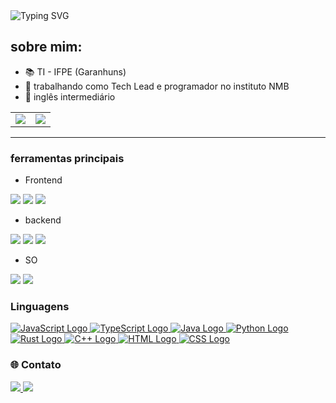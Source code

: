 <img src="https://readme-typing-svg.herokuapp.com?font=Fira+Code&size=32&pause=1000&color=7C338A&width=435&lines=Ol%C3%A1%2C+tudo+bem%3F" alt="Typing SVG" />

## **sobre mim:**

- :books: TI - IFPE (Garanhuns)
- :construction_worker: trabalhando como Tech Lead e programador no instituto NMB
- :speech_balloon: inglês intermediário

<table align="center">
  <tr>
    <td align="center" style="padding=0;width=50%;">
      <img align="center" style="padding=0;" src="https://github-readme-stats.vercel.app/api?username=Ryannnkl&count_private=false&include_all_commits=true&show_icons=true&hide_title=true&hide_border=true&theme=dracula"/>
    </td>
    <td align="center" style="padding=0;width=50%;">
      <img align="center" style="padding=0;" src="https://github-readme-stats.vercel.app/api/top-langs/?username=Ryannnkl&layout=compact&hide_border=true?count_private=false&hide=css,html,cmake&langs_count=7&theme=dracula"/>
    </td>
  </tr>
</table>

---

### ferramentas principais
- Frontend

<div>
  <img src="https://img.shields.io/badge/react-%2320232a.svg?style=for-the-badge&logo=react&logoColor=%2361DAFB">
  <img src="https://img.shields.io/badge/Javascript-yellow?style=for-the-badge&logo=Javascript&logoColor=222">
  <img src="https://img.shields.io/badge/Next.js-black?style=for-the-badge&logo=next.js&logoColor=white">
</div>

- backend

<div>
  <img src="https://img.shields.io/badge/nodejs-339933?style=for-the-badge&logo=Node.js&logoColor=white">
  <img src="https://img.shields.io/badge/mongodb-00ED64?style=for-the-badge&logo=mongodb&logoColor=00684A">
  <img src="https://img.shields.io/badge/Nest-E0234E?style=for-the-badge&logo=nestjs&logoColor=black">
</div>

- SO
<div>
  <img src="https://img.shields.io/badge/Linux-FCC624?style=for-the-badge&logo=linux&logoColor=black">
  <img src="https://img.shields.io/badge/Mac-FFFFFF?style=for-the-badge&logo=apple&logoColor=black">
</div>

### Linguagens

<div>
    <a href="https://www.javascript.com/" target="_blank">
        <img src="https://img.shields.io/badge/-JS-F7DF1E?style=for-the-badge&logo=javascript&logoColor=black" alt="JavaScript Logo">
    </a>
    <a href="https://www.typescriptlang.org/" target="_blank">
        <img src="https://img.shields.io/badge/-TS-3178C6?style=for-the-badge&logo=typescript&logoColor=white" alt="TypeScript Logo">
    </a>
    <a href="https://www.java.com/pt-BR/" target="_blank">
        <img src="https://img.shields.io/badge/-Java-007396?style=for-the-badge&logo=openjdk&logoColor=white" alt="Java Logo">
    </a>
    <a href="https://www.python.org/" target="_blank">
        <img src="https://img.shields.io/badge/-PY-3776AB?style=for-the-badge&logo=python&logoColor=white" alt="Python Logo">
    </a>
    <a href="https://www.rust-lang.org/" target="_blank">
        <img src="https://img.shields.io/badge/-RS-000000?style=for-the-badge&logo=rust&logoColor=white" alt="Rust Logo">
    </a>
    <a href="https://www.cplusplus.com/" target="_blank">
        <img src="https://img.shields.io/badge/-C++-00599C?style=for-the-badge&logo=c%2B%2B&logoColor=white" alt="C++ Logo">
    </a>
    <a href="https://developer.mozilla.org/en-US/docs/Web/HTML" target="_blank">
        <img src="https://img.shields.io/badge/-HTML-E34F26?style=for-the-badge&logo=html5&logoColor=white" alt="HTML Logo">
    </a>
    <a href="https://developer.mozilla.org/en-US/docs/Web/CSS" target="_blank">
        <img src="https://img.shields.io/badge/-CSS-1572B6?style=for-the-badge&logo=css3&logoColor=white" alt="CSS Logo">
    </a>
</div>

### :globe_with_meridians: Contato

<a href="https://www.instagram.com/ryann_ferreira_/">
  <img src="https://img.shields.io/badge/INSTAGRAM-ff5555?&style=for-the-badge&logo=instagram&logoColor=ff5555&label=ryann_ferreira_" />
</a>

<a href="mailto:ryannnkl@gmail.com?subject = Eai%20Ryann&body = Tudo%20bom?" target="_blank">
  <img src="https://img.shields.io/badge/EMAIL-white?&style=for-the-badge&logo=mail.ru&logoColor=FFFFFF&label=ryannnkl@gmail.com" />
</a>


